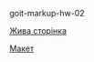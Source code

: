 <p>goit-markup-hw-02</p>
<p><a href="https://aspirantmpm.github.io/goit-markup-hw-02/" alt="Жива сторінка">Жива сторінка</a></p>
<p><a href="https://www.figma.com/file/DaXMQEi55IqFFmiSO4Ju0R/Web-Studio-(Version-2.1)-(Copy)?node-id=0%3A1" alt="Макет">Макет</a></p>